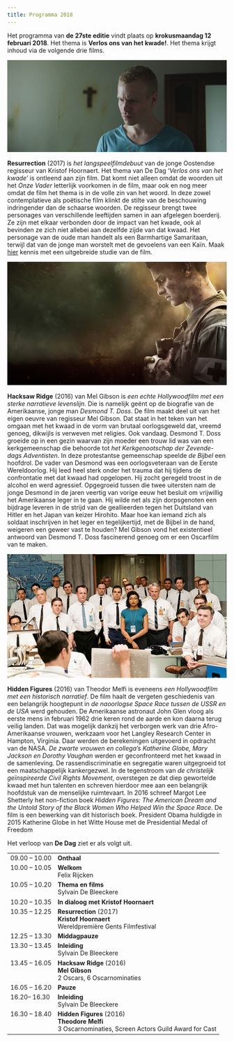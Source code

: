 ```yaml
---
title: Programma 2018
---
```


Het programma van **de 27ste editie** vindt plaats op **krokusmaandag 12 februari 2018**. 
Het thema is **Verlos ons van het kwade!**. Het thema krijgt inhoud via de volgende drie films.

<img src= "re.jpg">

**Resurrection** (2017) is _het langspeelfilmdebuut_ van de jonge Oostendse regisseur van Kristof Hoornaert. Het thema van De Dag ‘_Verlos ons van het kwade_’ is ontleend aan zijn film. Dat komt niet alleen omdat de woorden uit het _Onze Vader_ letterlijk voorkomen in de film, maar ook en nog meer omdat de film het thema is in de volle zin van het woord. In deze zowel contemplatieve als poëtische film klinkt de stilte van de beschouwing indringender dan de schaarse woorden. De regisseur brengt twee personages van verschillende leeftijden samen in aan afgelegen boerderij. Ze zijn met elkaar verbonden door de impact van het kwade, ook al bevinden ze zich niet allebei aan dezelfde zijde van dat kwaad. Het personage van de oude man handelt als een Barmhartige Samaritaan, terwijl dat van de jonge man worstelt met de gevoelens van een Kaïn. Maak [hier](http://www.menstis.be/film-focus/resurrection/) kennis met een uitgebreide studie van de film.

<img src=hr.jpg>

**Hacksaw Ridge** (2016) van Mel Gibson is _een echte Hollywoodfilm met een sterke narratieve levenslijn_. Die is namelijk geënt op de biografie van de Amerikaanse, jonge man _Desmond T. Doss_. De film maakt deel uit van het eigen oeuvre van regisseur Mel Gibson. Dat staat in het teken van het omgaan met het kwaad in de vorm van brutaal oorlogsgeweld dat, vreemd genoeg, dikwijls is verweven met religies. Ook vandaag. Desmond T. Doss groeide op in een gezin waarvan zijn moeder een trouw lid was van een kerkgemeenschap die behoorde tot _het Kerkgenootschap der Zevende-dags Adventisten_. In deze protestantse gemeenschap speelde _de Bijbel_ een hoofdrol. De vader van Desmond was een oorlogsveteraan van de Eerste Wereldoorlog. Hij leed heel sterk onder het trauma dat hij tijdens de confrontatie met dat kwaad had opgelopen. Hij zocht geregeld troost in de alcohol en werd agressief. Opgegroeid tussen die twee uitersten nam de jonge Desmond in de jaren veertig van vorige eeuw het besluit om vrijwillig het Amerikaanse leger in te gaan. Hij wilde net als zijn dorpsgenoten een bijdrage leveren in de strijd van de geallieerden tegen het Duitsland van Hitler en het Japan van keizer Hirohito. Maar hoe kan iemand zich als soldaat inschrijven in het leger en tegelijkertijd, met de Bijbel in de hand, weigeren een geweer vast te houden? Mel Gibson vond het existentieel antwoord van Desmond T. Doss fascinerend genoeg om er een Oscarfilm van te maken.

<img src="hf.jpg">

**Hidden Figures** (2016) van Theodor Melfi is eveneens _een Hollywoodfilm met een historisch narratief_. De film haalt de vergeten geschiedenis van een belangrijk hoogtepunt in _de naoorlogse Space Race tussen de USSR en de USA_ werd gehouden. De Amerikaanse astronaut John Glen vloog als eerste mens in februari 1962 drie keren rond de aarde en kon daarna terug veilig landen. Dat was mogelijk dankzij het verborgen werk van drie Afro-Amerikaanse vrouwen, werkzaam voor het Langley Research Center in Hampton, Virginia. Daar werden de berekeningen uitgevoerd in opdracht van de NASA. _De zwarte vrouwen en collega’s Katherine Globe, Mary Jackson en Dorothy Vaughan_ werden er geconfronteerd met het kwaad in de samenleving. De rassendiscriminatie en segregatie waren uitgegroeid tot een maatschappelijk kankergezwel. In de tegenstroom van _de christelijk geïnspireerde Civil Rights Movement_, overstegen ze dat diep gewortelde kwaad met hun talenten en schreven hierdoor mee aan een belangrijk hoofdstuk van de menselijke ruimtevaart. In 2016 schreef Margot Lee Shetterly het non-fiction boek _Hidden Figures: The American Dream and the Untold Story of the Black Women Who Helped Win the Space Race_. De film is een bewerking van dit historisch boek. President Obama huldigde in 2015 Katherine Globe in het Witte House met de Presidential Medal of Freedom

Het verloop van **De Dag** ziet er als volgt uit.

<table cellpadding="3" cellspacing="2">
               <tr>
                 <td valign="top">09.00 &ndash; 10.00</td>
                 <td><strong id="onthaal">Onthaal</strong></td>
               </tr>
               <tr>
                 <td valign="top">10.00 &ndash; 10.05 </td>
                 <td><strong id="welkom">Welkom</strong><br>
                   <span id="felixrijcken">Felix Rijcken</span></td>
               </tr>
                 <td valign="top">10.05 &ndash; 10.20 </td>
                 <td><strong id="ovrhetthema">Thema en films</strong><br>
                   <span id="SylvainDeBleeckere">Sylvain De Bleeckere</span></td>
               </tr>
                 <td valign="top">10.20 &ndash; 10.35 </td>
                 <td><strong id="In dialoog met Kristof Hoornaert">In dialoog met Kristof Hoornaert</strong><br>                 </td> 
               <tr>
                 <td valign="top">10.35 &ndash; 12.25</td>
                 <td><strong class="style1" id="legaminauv&eacute;lo">Resurrection</strong> (2017) <br>
                   <strong>Kristof Hoornaert</strong><br>
                   <span class="Prijs">Wereldpremière Gents Filmfestival</span></td>
               </tr>
               <tr>
                 <td>12.25  &ndash; 13.30</td>
                 <td id="middagpauze2"><strong>Middagpauze</strong></td>
               </tr>
                 <td valign="top">13.30 &ndash; 13.45 </td>
                 <td><strong>Inleiding <span class="gamin"></span></strong><br>
                 <span id="SylvainDeBleeckere">Sylvain De Bleeckere</span></td>
               <tr>
                 <td valign="top">13.45  &ndash; 16.05</td>
                 <td><strong class="style1">Hacksaw Ridge </strong>(2016) <br>
                   <strong id="tonykaye">Mel Gibson</strong><br>
                 <span class="Prijs">2 Oscars, 6 Oscarnominaties</span></td>
               </tr>
               <tr>
                 <td valign="top">16.05 &ndash; 16.20</td>
                 <td><strong id="pauze">Pauze</strong></td>
               </tr>
                 <td valign="top">16.20&ndash; 16.30 </td>
                 <td><strong id="inleiding">Inleiding <span class="gamin"></span></strong><br>
                   <span id="SylvainDeBleeckere">Sylvain De Bleeckere</span></td>
               <tr>
                 <td valign="top">16.30 &ndash; 18.40</td>
                 <td><strong class="style1" id="hiddenfigures">Hidden Figures </strong>(2016) <br>
                   <span id="alikaurismaki"><strong>Theodore Melfi</strong> <br>
                   <span class="Prijs">3 Oscarnominaties, Screen Actors Guild Award for Cast </span></span></td>
               </tr>
            </td>
    </table>